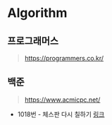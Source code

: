 # Algorithm

## 프로그래머스
>https://programmers.co.kr/

## 백준
>https://www.acmicpc.net/

* 1018번 - 체스판 다시 칠하기 [링크](https://www.acmicpc.net/problem/1018)
